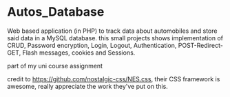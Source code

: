 # Autos_Database
Web based application (in PHP) to track data about automobiles and store said data in a MySQL database.
this small projects shows implementation of CRUD, Password encryption, Login, Logout, Authentication, POST-Redirect-GET, Flash messages, cookies and Sessions.

part of my uni course assignment

credit to https://github.com/nostalgic-css/NES.css, their CSS framework is awesome, really appreciate the work they've put on this.
